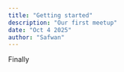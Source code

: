 ```yaml
---
title: "Getting started"
description: "Our first meetup"
date: "Oct 4 2025"
author: "Safwan"
---
```


Finally
